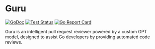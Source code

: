 # Guru
[![GoDoc](https://img.shields.io/static/v1?label=godoc&message=reference&color=blue)](https://pkg.go.dev/github.com/Gopher-Workshop/guru/pkg)
[![Test Status](https://github.com/Gopher-Workshop/guru/workflows/build/badge.svg)](https://github.com/Gopher-Workshop/guru/actions?query=workflow%3Abuild)
[![Go Report Card](https://goreportcard.com/badge/github.com/Gopher-Workshop/guru)](https://goreportcard.com/report/github.com/Gopher-Workshop/guru)

Guru is an intelligent pull request reviewer powered by a custom GPT model, designed to assist Go developers by providing automated code reviews.
